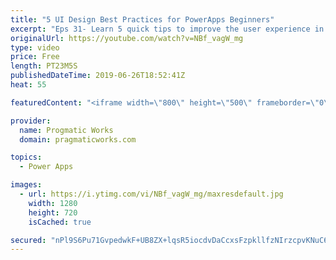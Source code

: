 ```yaml
---
title: "5 UI Design Best Practices for PowerApps Beginners"
excerpt: "Eps 31- Learn 5 quick tips to improve the user experience in PowerApps. In this video, Brian covers making amazing UIs with: Relative Styling, TemplateFill, Notify, DisplayMode and Components.  10 Components to start with: https://powerapps.microsoft.com/en-us/blog/powerapps-ten-reusable-components/"
originalUrl: https://youtube.com/watch?v=NBf_vagW_mg
type: video
price: Free
length: PT23M5S
publishedDateTime: 2019-06-26T18:52:41Z
heat: 55

featuredContent: "<iframe width=\"800\" height=\"500\" frameborder=\"0\" src=\"https://www.youtube.com/embed/NBf_vagW_mg\" allow=\"accelerometer; autoplay; encrypted-media; gyroscope; picture-in-picture\" allowfullscreen></iframe>"

provider:
  name: Progmatic Works
  domain: pragmaticworks.com

topics:
  - Power Apps

images:
  - url: https://i.ytimg.com/vi/NBf_vagW_mg/maxresdefault.jpg
    width: 1280
    height: 720
    isCached: true

secured: "nPl9S6Pu71GvpedwkF+UB8ZX+lqsR5iocdvDaCcxsFzpkllfzNIrzcpvKNuC6ElNUAvhSgfodvkwoy4wNeNGddqUM0qKoCilrH3lqIOqz0Z+PwfJPTv1kgo8/0qG/sTXF+Yf+6T/KR66PEZvGIJqTto5mejD1Wfjzt4MOi4zvr5VHeRpQgPO+JHUlSujtM4zrqzWA8Ou+rOB5yjQlvF2y4GqBM9xOQUIuPjioyE3bn42K21gd0Bhk2wX6yHDNr4SQcsZbFlGMK9LpU96VtChPBcTvkL1oyYUJ8nHXJgJ7RiHisC78tyE9nTILMdtqz/0LL/wiZVilLvPD6U8J61DES2RXgUm+HggeOF2t2OyJKddiEawbANVMuHwIN/7bohlvQA4izV8dAbs13fuF5kfF+Hg0cxfPFEn6r23PWJu54Y=;YryU+cNH/XM7XZCeW9+9XQ=="
---
```


